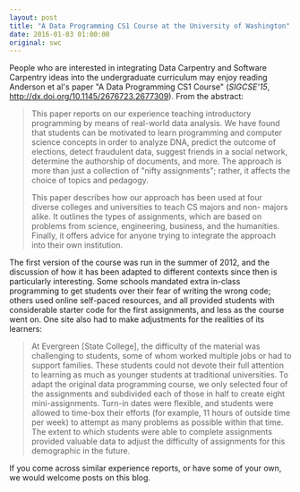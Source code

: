 ```yaml
---
layout: post
title: "A Data Programming CS1 Course at the University of Washington"
date: 2016-01-03 01:00:00
original: swc
---
```

People who are interested in integrating Data Carpentry and Software Carpentry ideas into the undergraduate curriculum may enjoy reading
Anderson et al's paper "A Data Programming CS1 Course"
(*SIGCSE'15*, http://dx.doi.org/10.1145/2676723.2677309).
From the abstract:

> This paper reports on our experience teaching introductory programming by means of real-world data analysis.
> We have found that students can be motivated to learn programming and computer science concepts in order to analyze DNA,
> predict the outcome of elections,
> detect fraudulent data,
> suggest friends in a social network,
> determine the authorship of documents,
> and more.
> The approach is more than just a collection of "nifty assignments";
> rather, it affects the choice of topics and pedagogy.
>
> This paper describes how our approach has been used at four diverse colleges and universities to teach CS majors and non- majors alike.
> It outlines the types of assignments, which are based on problems from science, engineering, business, and the humanities.
> Finally, it offers advice for anyone trying to integrate the approach into their own institution.

The first version of the course was run in the summer of 2012,
and the discussion of how it has been adapted to different contexts since then is particularly interesting.
Some schools mandated extra in-class programming to get students over their fear of writing the wrong code;
others used online self-paced resources,
and all provided students with considerable starter code for the first assignments,
and less as the course went on.
One site also had to make adjustments for the realities of its learners:

> At Evergreen [State College],
> the difficulty of the material was challenging to students,
> some of whom worked multiple jobs or had to support families.
> These students could not devote their full attention to learning as much as younger students at traditional universities.
> To adapt the original data programming course,
> we only selected four of the assignments and subdivided each of those in half to create eight mini-assignments.
> Turn-in dates were flexible, and students were allowed to time-box their efforts
> (for example, 11 hours of outside time per week)
> to attempt as many problems as possible within that time.
> The extent to which students were able to complete assignments provided valuable data
> to adjust the difficulty of assignments for this demographic in the future.

If you come across similar experience reports,
or have some of your own,
we would welcome posts on this blog.
